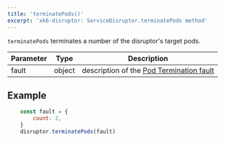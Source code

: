 ```yaml
---
title: 'terminatePods()'
excerpt: 'xk6-disruptor: ServiceDisruptor.terminatePods method'
---
```


`terminatePods` terminates a number of the disruptor's target pods.

| Parameter | Type   | Description |
| --------- | ------ |------- |
| fault     | object | description of the [Pod Termination fault](/javascript-api/xk6-disruptor/api/faults/pod-termination) |


## Example

<!-- eslint-skip -->

```javascript
    const fault = {
        count: 2,
    }
    disruptor.terminatePods(fault)
```